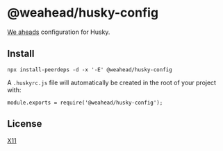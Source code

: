 # @weahead/husky-config

[We aheads](https://www.weahead.se/) configuration for Husky.

## Install

```
npx install-peerdeps -d -x '-E' @weahead/husky-config
```

A `.huskyrc.js` file will automatically be created in the root of your project with:

```
module.exports = require('@weahead/husky-config');
```

## License

[X11](LICENSE)
